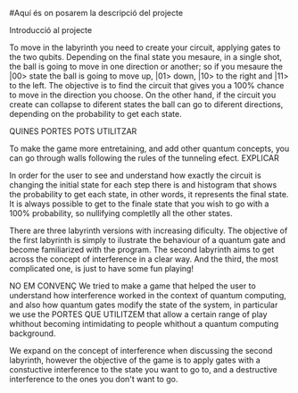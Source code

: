 #Aquí és on posarem la descripció del projecte

Introducció al projecte

To move in the labyrinth you need to create your circuit, applying gates to the two qubits. Depending on the final state you mesaure, in a single shot, the ball is going to move in one direction or another; so if you mesaure the |00> state the ball is going to move up, |01> down, |10> to the right and |11> to the left. The objective is to find the circuit that gives you a 100% chance to move in the direction you choose. On the other hand, if the circuit you create can collapse to diferent states the ball can go to diferent directions, depending on the probability to get each state. 

QUINES PORTES POTS UTILITZAR

To make the game more entretaining, and add other quantum concepts, you can go through walls following the rules of the tunneling efect. EXPLICAR

In order for the user to see and understand how exactly the circuit is changing the initial state for each step there is and histogram that shows the probability to get each state, in other words, it represents the final state. It is always possible to get to the finale state that you wish to go with a 100% probability, so nullifying completlly all the other states. 

There are three labyrinth versions with increasing dificulty. The objective of the first labyrinth is simply to ilustrate the behaviour of a quantum gate and become familiarized with the program. The second labyrinth aims to get across the concept of interference in a clear way. And the third, the most complicated one, is just to have some fun playing!

NO EM CONVENÇ
We tried to make a game that helped the user to understand how interference worked in the context of quantum computing, and also how quantum gates modify the state of the system, in particular we use the PORTES QUE UTILITZEM that allow a certain range of play whithout becoming intimidating to people whithout a quantum computing background.

We expand on the concept of interference when discussing the second labyrinth, however the objective of the game is to apply gates with a constuctive interference to the state you want to go to, and a destructive interference to the ones you don't want to go. 
